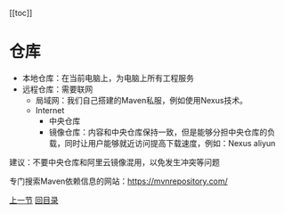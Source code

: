 [[toc]]

# 仓库

- 本地仓库：在当前电脑上，为电脑上所有工程服务
- 远程仓库：需要联网
  - 局域网：我们自己搭建的Maven私服，例如使用Nexus技术。
  - Internet
    - 中央仓库
    - 镜像仓库：内容和中央仓库保持一致，但是能够分担中央仓库的负载，同时让用户能够就近访问提高下载速度，例如：Nexus aliyun

建议：不要中央仓库和阿里云镜像混用，以免发生冲突等问题<br/>

专门搜索Maven依赖信息的网站：https://mvnrepository.com/<br/>



[上一节](concept-polymerization.html) [回目录](index.html)